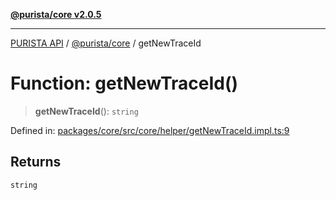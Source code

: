[**@purista/core v2.0.5**](../README.md)

***

[PURISTA API](../../../packages.md) / [@purista/core](../README.md) / getNewTraceId

# Function: getNewTraceId()

> **getNewTraceId**(): `string`

Defined in: [packages/core/src/core/helper/getNewTraceId.impl.ts:9](https://github.com/puristajs/purista/blob/master/packages/core/src/core/helper/getNewTraceId.impl.ts#L9)

## Returns

`string`
